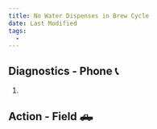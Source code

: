 ```yaml
---
title: No Water Dispenses in Brew Cycle
date: Last Modified 
tags:
  -  
---
```

## Diagnostics - Phone 📞

1.

## Action - Field 🛻
